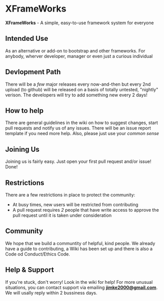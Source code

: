 # XFrameWorks
**XFrameWorks** - A simple, easy-to-use framework system for everyone
## Intended Use
As an alternative or add-on to bootstrap and other frameworks.
For anybody, wherver developer, manager or even just a curious individual
## Devlopment Path
There will be a *few* major releases every now-and-then but every 2nd upload (to github) will be released on a basis of totally untested, "nightly" verison. The developers will try to add something new every 2 days!
## How to help
There are general guidelines in the wiki on how to suggest changes, start pull requests and notify us of
any issues. There will be an issue report template if you need more help. Also, please just use your *common sense*
## Joining Us
Joining us is fairly easy. Just open your first pull request and/or issue! Done!
## Restrictions
There are a few restrictions in place to protect the community:
* At busy times, new users will be restricted from contributing
* A pull request requires *2* people that have write access to approve the pull request until it is taken under consideration
## Community
We hope that we build a communtity of helpful, kind people. We already have a guide to contributing, a Wiki has been set up and there is also a Code od Conduct/Ethics Code.
## Help & Support
If you're stuck, don't worry! Look in the wiki for help! For more unusual situations, you can contact support via emailing **jimke2000@gmail.com**. We will usally reply within 2 bussiness days. 
